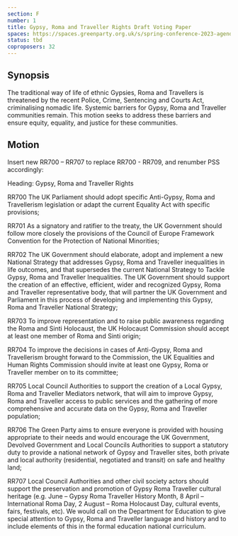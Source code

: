 ```yaml
---
section: F
number: 1
title: Gypsy, Roma and Traveller Rights Draft Voting Paper
spaces: https://spaces.greenparty.org.uk/s/spring-conference-2023-agenda-forum/?contentId=118410
status: tbd
coproposers: 32
---
```

## Synopsis
The traditional way of life of ethnic Gypsies, Roma and Travellers is threatened by the recent Police, Crime, Sentencing and Courts Act, criminalising nomadic life. Systemic barriers for Gypsy, Roma and Traveller communities remain. This motion seeks to address these barriers and ensure equity, equality, and justice for these communities.

## Motion
Insert new RR700 – RR707 to replace RR700 - RR709, and renumber PSS accordingly:

Heading: Gypsy, Roma and Traveller Rights

RR700 The UK Parliament should adopt specific Anti-Gypsy, Roma and Travellerism legislation or adapt the current Equality Act with specific provisions;

RR701 As a signatory and ratifier to the treaty, the UK Government should follow more closely the provisions of the Council of Europe Framework Convention for the Protection of National Minorities;

RR702 The UK Government should elaborate, adopt and implement a new National Strategy that addresses Gypsy, Roma and Traveller inequalities in life outcomes, and that supersedes the current National Strategy to Tackle Gypsy, Roma and Traveller Inequalities.  The UK Government should support the creation of an effective, efficient, wider and recognized Gypsy, Roma and Traveller representative body, that will partner the UK Government and Parliament in this process of developing and implementing this Gypsy, Roma and Traveller National Strategy;

RR703 To improve representation and to raise public awareness regarding the Roma and Sinti Holocaust, the UK Holocaust Commission should accept at least one member of Roma and Sinti origin;

RR704 To improve the decisions in cases of Anti-Gypsy, Roma and Travellerism brought forward to the Commission, the UK Equalities and Human Rights Commission should invite at least one Gypsy, Roma or Traveller member on to its committee;

RR705 Local Council Authorities to support the creation of a Local Gypsy, Roma and Traveller Mediators network, that will aim to improve Gypsy, Roma and Traveller access to public services and the gathering of more comprehensive and accurate data on the Gypsy, Roma and Traveller population;

RR706 The Green Party aims to ensure everyone is provided with housing appropriate to their needs and would encourage the UK Government, Devolved Government and Local Councils Authorities to support a statutory duty to provide a national network of Gypsy and Traveller sites, both private and local authority (residential, negotiated and transit) on safe and healthy land;

RR707 Local Council Authorities and other civil society actors should support the preservation and promotion of Gypsy Roma Traveller cultural heritage (e.g. June – Gypsy Roma Traveller History Month, 8 April – International Roma Day, 2 August – Roma Holocaust Day, cultural events, fairs, festivals, etc).  We would call on the Department for Education to give special attention to Gypsy, Roma and Traveller language and history and to include elements of this in the formal education national curriculum.
